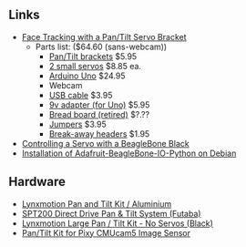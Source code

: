 
## Links
 * [Face Tracking with a Pan/Tilt Servo Bracket](https://www.sparkfun.com/tutorials/304)
   * Parts list: ($64.60 (sans-webcam))
     * [Pan/Tilt brackets](https://www.sparkfun.com/products/10335) $5.95
     * [2 small servos](https://www.sparkfun.com/products/9065) $8.85 ea.
     * [Arduino Uno](https://www.sparkfun.com/products/11021) $24.95
     * Webcam
     * [USB cable](https://www.sparkfun.com/products/512) $3.95
     * [9v adapter (for Uno)](https://www.sparkfun.com/products/298) $5.95
     * [Bread board (retired)](https://www.sparkfun.com/products/retired/137) $?.??
     * [Jumpers](https://www.sparkfun.com/products/8431) $3.95
     * [Break-away headers](https://www.sparkfun.com/products/116) $1.95
 * [Controlling a Servo with a BeagleBone Black](https://learn.adafruit.com/controlling-a-servo-with-a-beaglebone-black/overview)
 * [Installation of Adafruit-BeagleBone-IO-Python on Debian](https://learn.adafruit.com/setting-up-io-python-library-on-beaglebone-black/installation-on-ubuntu)

## Hardware
 * [Lynxmotion Pan and Tilt Kit / Aluminium](http://www.robotshop.com/en/lynxmotion-pan-and-tilt-kit-aluminium2.html)
 * [SPT200 Direct Drive Pan & Tilt System (Futaba)](http://www.robotshop.com/en/spt200-drive-pan-tilt-system-futaba.html)
 * [Lynxmotion Large Pan / Tilt Kit - No Servos (Black)](http://www.robotshop.com/en/lynxmotion-large-pan-tilt-no-servos-black.html)
 * [Pan/Tilt Kit for Pixy CMUcam5 Image Sensor](http://www.robotshop.com/en/pan-tilt-kit-pixy-cmucam5-image-sensor.html)
